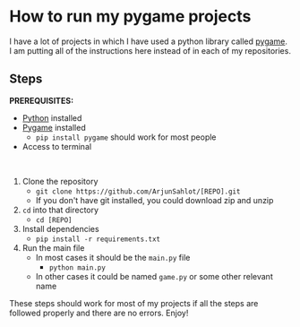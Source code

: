 # How to run my pygame projects

I have a lot of projects in which I have used a python library called [pygame](https://pygame.org). I am putting all of the instructions here instead of in each of my repositories.

## Steps

**PREREQUISITES:**

-   [Python](https://python.org) installed
-   [Pygame](https://pygame.org) installed
    -   `pip install pygame` should work for most people
-   Access to terminal

<br />

1. Clone the repository
    - `git clone https://github.com/ArjunSahlot/[REPO].git`
    - If you don't have git installed, you could download zip and unzip
2. `cd` into that directory
    - `cd [REPO]`
3. Install dependencies
    - `pip install -r requirements.txt`
4. Run the main file
    - In most cases it should be the `main.py` file
        - `python main.py`
    - In other cases it could be named `game.py` or some other relevant name

These steps should work for most of my projects if all the steps are followed properly and there are no errors. Enjoy!
